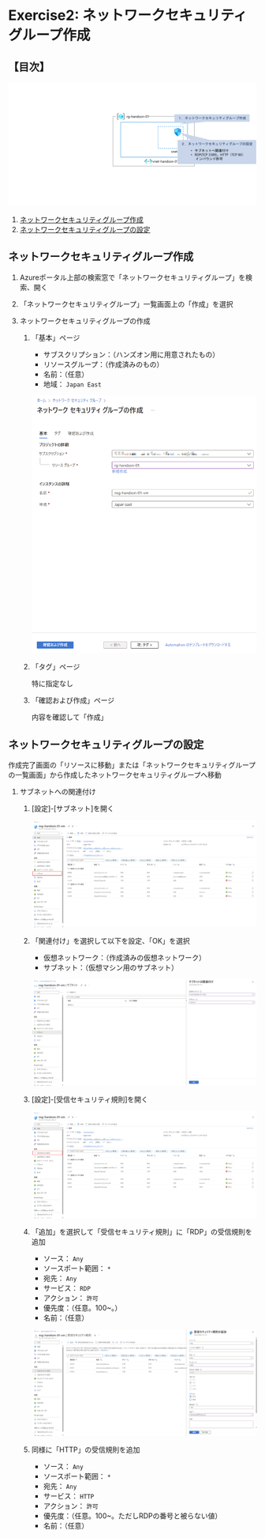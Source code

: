 # Exercise2: ネットワークセキュリティグループ作成

## 【目次】

![](images/ex02-0000-nsg.png)

1. [ネットワークセキュリティグループ作成](#ネットワークセキュリティグループ作成)
1. [ネットワークセキュリティグループの設定](#ネットワークセキュリティグループの設定)

## ネットワークセキュリティグループ作成

1. Azureポータル上部の検索窓で「ネットワークセキュリティグループ」を検索、開く

1. 「ネットワークセキュリティグループ」一覧画面上の「作成」を選択

1. ネットワークセキュリティグループの作成

    1. 「基本」ページ

        * サブスクリプション：（ハンズオン用に用意されたもの）
        * リソースグループ：（作成済みのもの）
        * 名前：（任意）
        * 地域： `Japan East`

        ![](images/ex02-0101-nsg.png)
    
    1. 「タグ」ページ

        特に指定なし
    
    1. 「確認および作成」ページ

        内容を確認して「作成」


## ネットワークセキュリティグループの設定

作成完了画面の「リソースに移動」または「ネットワークセキュリティグループの一覧画面」から作成したネットワークセキュリティグループへ移動

1. サブネットへの関連付け

    1. [設定]-[サブネット]を開く

        ![](images/ex02-0201-nsg.png)

    1. 「関連付け」を選択して以下を設定、「OK」を選択

        * 仮想ネットワーク：（作成済みの仮想ネットワーク）
        * サブネット：（仮想マシン用のサブネット）
    
        ![](images/ex02-0202-nsg.png)

    1. [設定]-[受信セキュリティ規則]を開く

        ![](images/ex02-0203-nsg.png)

    1. 「追加」を選択して「受信セキュリティ規則」に「RDP」の受信規則を追加

        * ソース： `Any`
        * ソースポート範囲： `*`
        * 宛先： `Any`
        * サービス： `RDP`
        * アクション： `許可`
        * 優先度：（任意。100~。）
        * 名前：（任意）

        ![](images/ex02-0204-nsg.png)

    1. 同様に「HTTP」の受信規則を追加

        * ソース： `Any`
        * ソースポート範囲： `*`
        * 宛先： `Any`
        * サービス： `HTTP`
        * アクション： `許可`
        * 優先度：（任意。100~。ただしRDPの番号と被らない値）
        * 名前：（任意）

